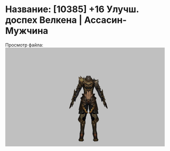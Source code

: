 # Название: [10385] +16 Улучш. доспех Велкена | Ассасин-Мужчина

Просмотр файла:
![p060021.png](p060021.png)